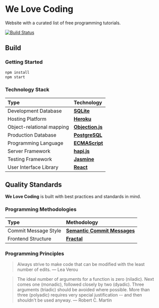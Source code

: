 # We Love Coding

Website with a curated list of free programming tutorials.

[![Build Status](https://travis-ci.org/welovecoding/website.svg?branch=master)](https://travis-ci.org/welovecoding/website)

## Build

### Getting Started

```bash
npm install
npm start
```

### Technology Stack

Type | Technology 
:--- | :--- 
Development Database | [**SQLite**](https://www.sqlite.org)
Hosting Platform | [**Heroku**](https://dashboard.heroku.com)
Object-relational mapping | [**Objection.js**](http://vincit.github.io/objection.js/)
Production Database | [**PostgreSQL**](https://www.postgresql.org)
Programming Language | [**ECMAScript**](https://www.ecma-international.org/ecma-262/6.0/)
Server Framework | [**hapi.js**](https://hapijs.com)
Testing Framework | [**Jasmine**](https://jasmine.github.io)
User Interface Library | [**React**](https://reactjs.org)

## Quality Standards

**We Love Coding** is built with best practices and standards in mind.

### Programming Methodologies

Type | Methodology 
:--- | :--- 
Commit Message Style | [**Semantic Commit Messages**](https://seesparkbox.com/foundry/semantic_commit_messages)
Frontend Structure | [**Fractal**](https://hackernoon.com/fractal-a-react-app-structure-for-infinite-scale-4dab943092af)

### Programming Principles

> Always strive to make code that can be modified with the least number of edits. — Lea Verou

> The ideal number of arguments for a function is zero (niladic). Next comes one (monadic), followed closely by two (dyadic). Three arguments (triadic) should be avoided where possible. More than three (polyadic) requires very special justification -- and then shouldn't be used anyway. — Robert C. Martin
